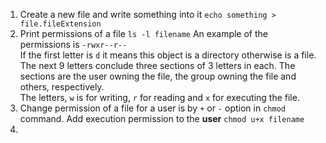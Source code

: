 1. Create a new file and write something into it `echo something > file.fileExtension`
2.  Print permissions of a file `ls -l filename`
	 An example of the permissions is `-rwxr--r--`  
	 If the first letter is `d` it means this object is a directory otherwise is a file.  
	 The next 9 letters conclude three sections of 3 letters in each. The sections are the user owning the file, the group owning the file and others, respectively.  
	 The letters, `w` is for writing, `r` for reading and `x` for executing the file.
3. Change permission of a file for a user is by `+` or `-` option in `chmod` command. Add execution permission to the **user** `chmod u+x filename`
 4. 
	 